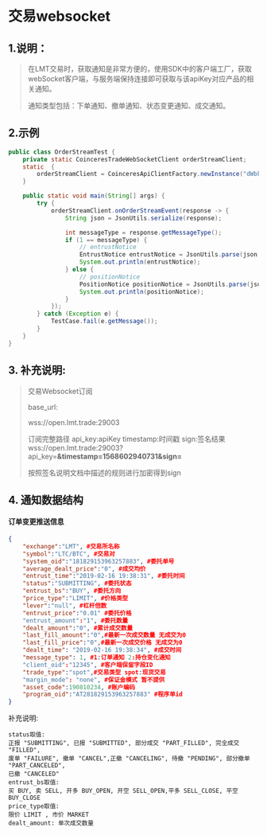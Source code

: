 # 交易websocket



## 1.说明：

> 在LMT交易时，获取通知是非常方便的，使用SDK中的客户端工厂，获取webSocket客户端，与服务端保持连接即可获取与该apiKey对应产品的相关通知。
>
> 通知类型包括：下单通知、撤单通知、状态变更通知、成交通知。



## 2.示例

```java
public class OrderStreamTest {
    private static CoinceresTradeWebSocketClient orderStreamClient;
    static  {
        orderStreamClient = CoinceresApiClientFactory.newInstance("dWbkgDeLIzLavnYs","dePW2XslyzFYnTuc41yRhqHIUWEVco4W").newTradeWebSocketClient();
    }

    public static void main(String[] args) {
        try {
            orderStreamClient.onOrderStreamEvent(response -> {
                String json = JsonUtils.serialize(response);

                int messageType = response.getMessageType();
                if (1 == messageType) {
                    // entrustNotice
                    EntrustNotice entrustNotice = JsonUtils.parse(json, EntrustNotice.class);
                    System.out.println(entrustNotice);
                } else {
                    // positionNotice
                    PositionNotice positionNotice = JsonUtils.parse(json, PositionNotice.class);
                    System.out.println(positionNotice);
                }
            });
        } catch (Exception e) {
            TestCase.fail(e.getMessage());
        }
    }
}
```

## 3. 补充说明:

   >交易Websocket订阅
   >
   >
   >
   >base_url:
   >
   > wss://open.lmt.trade:29003
   >
   >
   >
   >订阅完整路径
   >api_key:apiKey
   >timestamp:时间戳
   >sign:签名结果
   > wss://open.lmt.trade:29003?api_key=**********&timestamp=1568602940731&sign=**********
   >
   >按照签名说明文档中描述的规则进行加密得到sign



## 4. 通知数据结构

#### 订单变更推送信息

```json
{
    "exchange":"LMT", #交易所名称
    "symbol":"LTC/BTC", #交易对
    "system_oid":"181829153963257883", #委托单号
    "average_dealt_price":"0", #成交均价
    "entrust_time":"2019-02-16 19:38:31", #委托时间
    "status":"SUBMITTING", #委托状态
    "entrust_bs":"BUY", #委托方向
    "price_type":"LIMIT", #价格类型
    "lever":"null", #杠杆倍数
    "entrust_price":"0.01" #委托价格
    "entrust_amount":"1", #委托数量
    "dealt_amount":"0", #累计成交数量
    "last_fill_amount":"0",#最新一次成交数量 无成交为0
    "last_fill_price":"0",#最新一次成交价格 无成交为0
    "dealt_time": "2019-02-16 19:38:34", #成交时间
    "message_type": 1, #1:订单通知 2:持仓变化通知
    "client_oid":"12345", #客户端保留字段ID
    "trade_type":"spot",#交易类型 spot:现货交易
    "margin_mode": "none", #保证金模式 暂不提供
    "asset_code":190810234, #账户编码
    "program_oid":"AT281829153963257883" #程序单id
}
```

补充说明:

```
status取值:
正报 "SUBMITTING", 已报 "SUBMITTED", 部分成交 "PART_FILLED", 完全成交 "FILLED",
废单 "FAILURE", 撤单 "CANCEL",正撤 "CANCELING", 待撤 "PENDING", 部分撤单 "PART_CANCELED",
已撤 "CANCELED"
entrust_bs取值:
买 BUY, 卖 SELL, 开多 BUY_OPEN, 开空 SELL_OPEN,平多 SELL_CLOSE, 平空 BUY_CLOSE
price_type取值:
限价 LIMIT , 市价 MARKET
dealt_amount: 单次成交数量
```
